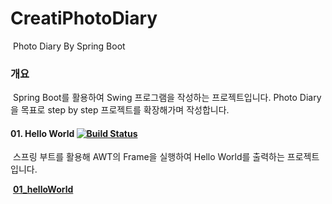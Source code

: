 # CreatiPhotoDiary
​	Photo Diary By Spring Boot

### 개요

​	Spring Boot를 활용하여 Swing 프로그램을 작성하는 프로젝트입니다. Photo Diary을 목표로 step by step 프로젝트를 확장해가며 작성합니다.



#### 01. Hello World [![Build Status](https://travis-ci.org/CreatiCoding/CreatiPhotoDiary.svg?branch=master)](https://travis-ci.org/CreatiCoding/CreatiPhotoDiary)

​	스프링 부트를 활용해 AWT의 Frame을 실행하여 Hello World를 출력하는 프로젝트입니다.

​	**[01_helloWorld](https://github.com/CreatiCoding/CreatiPhotoDiary/wiki/01_helloWorld)**


